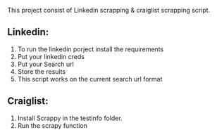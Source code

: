This project consist of Linkedin scrapping & craiglist scrapping script.

## Linkedin: 
1. To run the linkedin porject install the requirements 
2. Put your linkedin creds 
3. Put your Search url
4. Store the results
5. This script works on the current search url format

## Craiglist:
1. Install Scrappy in the testinfo folder.
2. Run the scrapy function